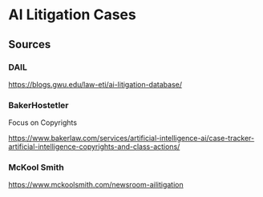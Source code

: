 # AI Litigation Cases

## Sources

### DAIL

https://blogs.gwu.edu/law-eti/ai-litigation-database/

### BakerHostetler

Focus on Copyrights

https://www.bakerlaw.com/services/artificial-intelligence-ai/case-tracker-artificial-intelligence-copyrights-and-class-actions/

### McKool Smith

https://www.mckoolsmith.com/newsroom-ailitigation